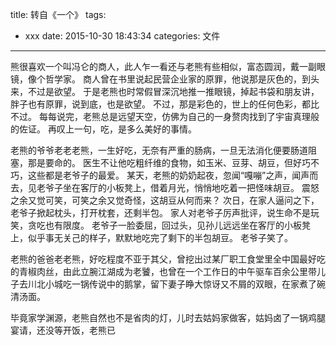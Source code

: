 title: 转自《一个》
tags:
  - xxx
date: 2015-10-30 18:43:34
categories: 文件
---


熊很喜欢一个叫冯仑的商人，此人乍一看还与老熊有些相似，富态圆润，戴一副眼镜，像个哲学家。
商人曾在书里说起民营企业家的原罪，他说那是灰色的，到头来，不过是欲望。
于是老熊也时常假冒深沉地推一推眼镜，掉起书袋和朋友讲，胖子也有原罪，说到底，也是欲望。
不过，那是彩色的，世上的任何色彩，都比不过。
每每说完，老熊总是远望天空，仿佛为自己的一身赘肉找到了宇宙真理般的佐证。
再叹上一句，吃，是多么美好的事情。


老熊的爷爷老老老熊，一生好吃，无奈有严重的肠病，一旦无法消化便要肠道阻塞，那是要命的。
医生不让他吃粗纤维的食物，如玉米、豆芽、胡豆，但好巧不巧，这些都是老爷子的最爱。
某天，老熊的奶奶起夜，忽闻“嘎嘣”之声，闻声而去，见老爷子坐在客厅的小板凳上，借着月光，悄悄地吃着一把怪味胡豆。
震怒之余又觉可笑，可笑之余又觉奇怪，这胡豆从何而来？
次日，在家人逼问之下，老爷子掀起枕头，打开枕套，还剩半包。
家人对老爷子厉声批评，说生命不是玩笑，贪吃也有限度。
老爷子一脸委屈，回过头，见孙儿远远坐在客厅的小板凳上，似乎事无关己的样子，默默地吃完了剩下的半包胡豆。
老爷子笑了。

老熊的爸爸老老熊，好吃程度不亚于其父，曾挖出过某厂职工食堂里全中国最好吃的青椒肉丝，由此立腕江湖成为老饕，也曾在一个工作日的中午驱车百余公里带儿子去川北小城吃一锅传说中的鹅掌，留下妻子睁大惊讶又不屑的双眼，在家煮了碗清汤面。

毕竟家学渊源，老熊自然也不是省肉的灯，儿时去姑妈家做客，姑妈卤了一锅鸡腿宴请，还没等开饭，老熊已
